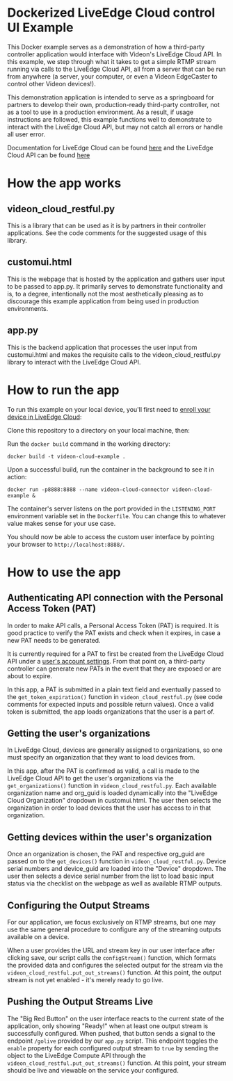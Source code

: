 # Dockerized LiveEdge Cloud control UI Example
This Docker example serves as a demonstration of how a third-party controller application would interface with Videon's LiveEdge Cloud API. In this example, we step through what it takes to get a simple RTMP stream running via calls to the LiveEdge Cloud API, all from a server that can be run from anywhere (a server, your computer, or even a Videon EdgeCaster to control other Videon devices!).

This demonstration application is intended to serve as a springboard for partners to develop their own, production-ready third-party controller, not as a tool to use in a production environment. As a result, if usage instructions are followed, this example functions well to demonstrate to interact with the LiveEdge Cloud API, but may not catch all errors or handle all user error.

Documentation for LiveEdge Cloud can be found [here](https://support.videonlabs.com/hc/en-us/categories/10950511072403-LiveEdge-Cloud) and the LiveEdge Cloud API can be found [here](https://api.videoncloud.com/v1/openapi/html)

# How the app works
## videon_cloud_restful.py
This is a library that can be used as it is by partners in their controller applications. See the code comments for the suggested usage of this library.
## customui.html
This is the webpage that is hosted by the application and gathers user input to be passed to app.py. It primarily serves to demonstrate functionality and is, to a degree, intentionally not the most aesthetically pleasing as to discourage this example application from being used in production environments.
## app.py
This is the backend application that processes the user input from customui.html and makes the requisite calls to the videon_cloud_restful.py library to interact with the LiveEdge Cloud API.

# How to run the app
To run this example on your local device, you'll first need to [enroll your device in LiveEdge Cloud](https://support.videonlabs.com/hc/en-us/articles/6004577224979-How-to-use-LiveEdge-Cloud):

Clone this repository to a directory on your local machine, then:

Run the `docker build` command in the working directory:

```
docker build -t videon-cloud-example .
```

Upon a successful build, run the container in the background to see it in action:

```
docker run -p8888:8888 --name videon-cloud-connector videon-cloud-example &
```

The container's server listens on the port provided in the `LISTENING_PORT` environment variable set in the `Dockerfile`. You can change this to whatever value makes sense for your use case. 

You should now be able to access the custom user interface by pointing your browser to `http://localhost:8888/`.

# How to use the app
## Authenticating API connection with the Personal Access Token (PAT)
In order to make API calls, a Personal Access Token (PAT) is required. It is good practice to verify the PAT exists and check when it expires, in case a new PAT needs to be generated.

It is currently required for a PAT to first be created from the LiveEdge Cloud API under a [user's account settings](https://videoncloud.com/account). From that point on, a third-party controller can generate new PATs in the event that they are exposed or are about to expire.

In this app, a PAT is submitted in a plain text field and eventually passed to the `get_token_expiration()` function in `videon_cloud_restful.py` (see code comments for expected inputs and possible return values). Once a valid token is submitted, the app loads organizations that the user is a part of.

## Getting the user's organizations
In LiveEdge Cloud, devices are generally assigned to organizations, so one must specify an organization that they want to load devices from.

In this app, after the PAT is confirmed as valid, a call is made to the LiveEdge Cloud API to get the user's organizations via the `get_organizations()` function in `videon_cloud_restful.py`. Each available organization name and org_guid is loaded dynamically into the "LiveEdge Cloud Organization" dropdown in customui.html. The user then selects the organization in order to load devices that the user has access to in that organization.

## Getting devices within the user's organization
Once an organization is chosen, the PAT and respective org_guid are passed on to the `get_devices()` function in `videon_cloud_restful.py`. Device serial numbers and device_guid are loaded into the "Device" dropdown. The user then selects a device serial number from the list to load basic input status via the checklist on the webpage as well as available RTMP outputs.

## Configuring the Output Streams
For our application, we focus exclusively on RTMP streams, but one may use the same general procedure to configure any of the streaming outputs available on a device. 

When a user provides the URL and stream key in our user interface after clicking save, our script calls the `configStream()` function, which formats the provided data and configures the selected output for the stream via the `videon_cloud_restful.put_out_streams()` function. At this point, the output stream is not yet enabled - it's merely ready to go live. 

## Pushing the Output Streams Live
The "Big Red Button" on the user interface reacts to the current state of the application, only showing "Ready!" when at least one output stream is successfully configured. When pushed, that button sends a signal to the endpoint `/golive` provided by our `app.py` script. This endpoint toggles the `enable` property for each configured output stream to `true` by sending the object to the LiveEdge Compute API through the `videon_cloud_restful.put_out_streams()` function. At this point, your stream should be live and viewable on the service your configured.
